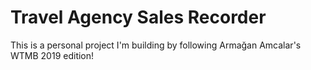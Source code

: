 # Travel Agency Sales Recorder

This is a personal project I'm building by following Armağan Amcalar's WTMB 2019 edition!
